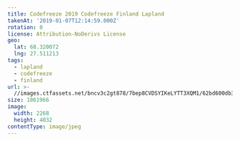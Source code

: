 ```yaml
---
title: Codefreeze 2019 Codefreeze Finland Lapland
takenAt: '2019-01-07T12:14:59.000Z'
rotation: 0
license: Attribution-NoDerivs License
geo:
  lat: 68.320072
  lng: 27.511213
tags:
  - lapland
  - codefreeze
  - finland
url: >-
  //images.ctfassets.net/bncv3c2gt878/7bep8CVDSYIKeLYTT3XQM1/62bd600db35727ea5c13a735c0332440/codefreeze-2019-codefreeze-finland-lapland_32863166378_o
size: 1861966
image:
  width: 2268
  height: 4032
contentType: image/jpeg
---
```


